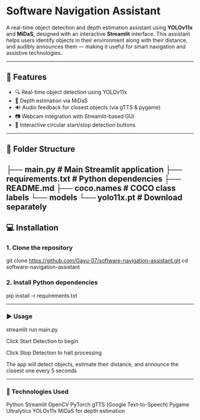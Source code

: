 # Software Navigation Assistant

A real-time object detection and depth estimation assistant using **YOLOv11x** and **MiDaS**, designed with an interactive **Streamlit** interface. This assistant helps users identify objects in their environment along with their distance, and audibly announces them — making it useful for smart navigation and assistive technologies.

---
## 🚀 Features

- 🔍 Real-time object detection using YOLOv11x
- 📏 Depth estimation via MiDaS
- 🔊 Audio feedback for closest objects (via gTTS & pygame)
- 📷 Webcam integration with Streamlit-based GUI
- 🎯 Interactive circular start/stop detection buttons
  
---
## 📁 Folder Structure

├── main.py # Main Streamlit application
├── requirements.txt # Python dependencies
├── README.md 
├── coco.names # COCO class labels
└── models
     └── yolo11x.pt # Download separately
---

## 💻 Installation
### 1. Clone the repository

git clone https://github.com/Gayu-07/software-navigation-assistant.git
cd software-navigation-assistant

### 2. Install Python dependencies
pip install -r requirements.txt

---
### ▶️ Usage

streamlit run main.py

Click Start Detection to begin

Click Stop Detection to halt processing

The app will detect objects, estimate their distance, and announce the closest one every 5 seconds

---
### 🔧 Technologies Used
Python
Streamlit
OpenCV
PyTorch
gTTS (Google Text-to-Speech)
Pygame
Ultralytics YOLOv11x
MiDaS for depth estimation
